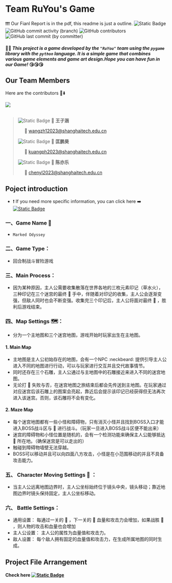 # Team RuYou's Game  

❗❗❗ Our Fianl Report is in the pdf, this readme is just a outline.
![Static Badge](https://img.shields.io/badge/RuYou-purple)
![GitHub commit activity (branch)](https://img.shields.io/github/commit-activity/t/wangzh12023/RuYou_Game)
![GitHub contributors](https://img.shields.io/github/contributors-anon/wangzh12023/RuYou_Game)
![GitHub last commit (by committer)](https://img.shields.io/github/last-commit/wangzh12023/RuYou_Game)

####  :tada::dizzy: _This project is a game developed by the `"RuYou"` team using the `pygame` library with the `python` language. It is a simple game that combines various game elements and game art design.Hope you can have fun in our Game!_ :kissing_heart::kissing_heart::kissing_heart:

## Our Team Members
Here are the contributors :clap::arrow_down:

<!-- ![](https://contrib.rocks/image?repo=wangzh12023/RuYou_Game) -->
<a href="https://contrib.rocks/image?repo=wangzh12023/RuYou_Game">
  <img src="https://contrib.rocks/image?repo=wangzh12023/RuYou_Game">
</a>
<br><br>

> ![Static Badge](https://img.shields.io/badge/1-blue) :bust_in_silhouette: **王子涵**
> 
> &nbsp;&nbsp;&nbsp;&nbsp; :email: wangzh12023@shanghaitech.edu.cn
>
> ![Static Badge](https://img.shields.io/badge/2-blue) :bust_in_silhouette: **匡鹏昊**
> 
> &nbsp;&nbsp;&nbsp;&nbsp; :email: kuangph2023@shanghaitech.edu.cn
> 
> ![Static Badge](https://img.shields.io/badge/3-blue) :bust_in_silhouette: **陈亦乐**
>
> &nbsp;&nbsp;&nbsp;&nbsp; :email: chenyl2023@shanghaitech.edu.cn



## Poject introduction 

- :heavy_exclamation_mark: If you need more specific information, you can click here ➡️
&nbsp;&nbsp;&nbsp;[![Static Badge](https://img.shields.io/badge/Introduction-green)](game_specific_introduction.md)

### 一、Game Name :dart:
- `Marked Odyssey`
### 二、Game Type：
- 回合制战斗冒险游戏
### 三、Main Process：
- 因为某种原因，主人公需要收集散落在世界各地的三枚元素印记（草水火），三种印记在三个迷宫的最终 :imp: 手中，伴随着对印记的收集，主人公会逐渐变强，但敌人同时也会不断变强。收集完三个印记后，主人公将面对最终 :imp: ，胜利后游戏结束。
### 四、Map Settings 🗺️：
- 分为一个主地图和三个迷宫地图，游戏开始时玩家出生在主地图。
#### 1. Main Map
  - 主地图是主人公初始存在的地图，会有一个NPC :neckbeard: 提供引导主人公进入不同的地图进行行动，可以与玩家进行交互并且交代故事情节。
  - 同时还存在三个石雕，主人公通过与主地图中的石雕接近来进入不同的迷宫地图。
  - 无论打 :imp: 失败与否，在迷宫地图之旅结束后都会先传送到主地图。在玩家通过对应迷宫后该石雕上的图案会亮起，靠近后会提示该印记已经获得但无法再次进入该迷宫。否则，该石雕将不会有变化。
#### 2. Maze Map
  - 每个迷宫地图都有一些小怪和障碍物，只有消灭小怪并且找到BOSS入口才能进入BOSS战斗区与 :imp: 进行战斗。（玩家一旦进入BOSS战斗区便不能出来）
  - 迷宫的障碍物和小怪位置是随机的，会有一个检测功能来确保主人公能够抵达 :imp: 所在地。（确保迷宫是可以走出的）
  - 触碰到障碍物墙壁无法穿越。
  - BOSS可以移动并且可以向四面八方攻击，小怪是在小范围移动的并且不具备攻击能力。
### 五、 Character Moving Settings :man: ：
  - 当主人公远离地图边界时，主人公坐标始终位于镜头中央，镜头移动；靠近地图边界时镜头保持固定，主人公坐标移动。
### 六、 Battle Settings：
  - 通用设置：
    每通过一关的 :imp: ，下一关的 :imp: 血量和攻击力会增加，如果战胜 :imp: ，则人物的攻击和血量也会增加
  - 主人公设置：
    主人公的属性为血量值和攻击力。
  - 敌人设置：
    每个敌人拥有固定的血量值和攻击力，在生成所属地图的同时生成。
## Project File Arrangement
#### Check here [![Static Badge](https://img.shields.io/badge/Introduction-green)](game_specific_introduction.md)
<!-- > #### This project contains some files below:
> - Main.py (run game)
> - SceneManager.py (which is used to centrally manage the following files for image generation)
>   - Map.py   (generate map)
>   - Player.py (set player's attributes)
>   - NPC.py (set NPC's attributes)
>   - Monster.py (set monster's attibutes)
>   - Diologue.py (set diologue)
>   - Battle.py (make battle effects) -->







